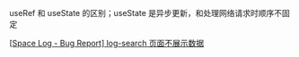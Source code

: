 useRef 和 useState 的区别；useState 是异步更新，和处理网络请求时顺序不固定

[[Space Log - Bug Report\] log-search 页面不展示数据](https://confluence.xiami.io/pages/viewpage.action?pageId=2499305703) 